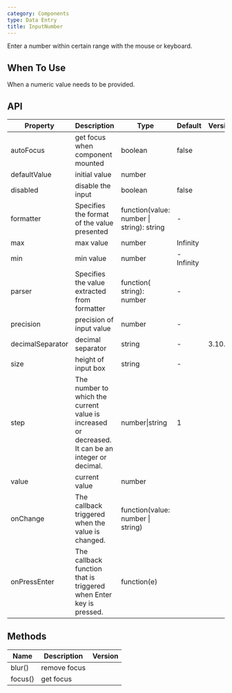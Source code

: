 ```yaml
---
category: Components
type: Data Entry
title: InputNumber
---
```


Enter a number within certain range with the mouse or keyboard.

## When To Use

When a numeric value needs to be provided.

## API

| Property | Description | Type | Default | Version |
| --- | --- | --- | --- | --- |
| autoFocus | get focus when component mounted | boolean | false |  |
| defaultValue | initial value | number |  |  |
| disabled | disable the input | boolean | false |  |
| formatter | Specifies the format of the value presented | function(value: number \| string): string | - |  |
| max | max value | number | Infinity |  |
| min | min value | number | -Infinity |  |
| parser | Specifies the value extracted from formatter | function( string): number | - |  |
| precision | precision of input value | number | - |  |
| decimalSeparator | decimal separator | string | - | 3.10.1 |
| size | height of input box | string | - |  |
| step | The number to which the current value is increased or decreased. It can be an integer or decimal. | number\|string | 1 |  |
| value | current value | number |  |  |
| onChange | The callback triggered when the value is changed. | function(value: number \| string) |  |  |
| onPressEnter | The callback function that is triggered when Enter key is pressed. | function(e) |  |  |

## Methods

| Name    | Description  | Version |
| ------- | ------------ | ------- |
| blur()  | remove focus |         |
| focus() | get focus    |         |
